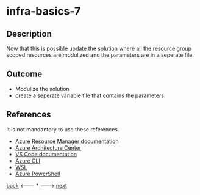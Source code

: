 # infra-basics-7

## Description

Now that this is possible update the solution where all the resource group scoped resources are modulized and the parameters are in a seperate file.

## Outcome

- Modulize the solution
- create a seperate variable file that contains the parameters.

## References

It is not mandantory to use these references.

- [Azure Resource Manager documentation](https://docs.microsoft.com/en-us/azure/azure-resource-manager/)
- [Azure Architecture Center](https://docs.microsoft.com/en-us/azure/architecture/)
- [VS Code documentation](https://code.visualstudio.com/Docs)
- [Azure CLI](https://docs.microsoft.com/en-us/cli/azure/reference-index?view=azure-cli-latest)
- [WSL](https://docs.microsoft.com/en-us/windows/wsl/about)
- [Azure PowerShell](https://docs.microsoft.com/en-us/powershell/azure/?view=azps-6.6.0)

[back](./infra-basics-6.md) <--- * ---> [next](./infra-basics-7.md)
